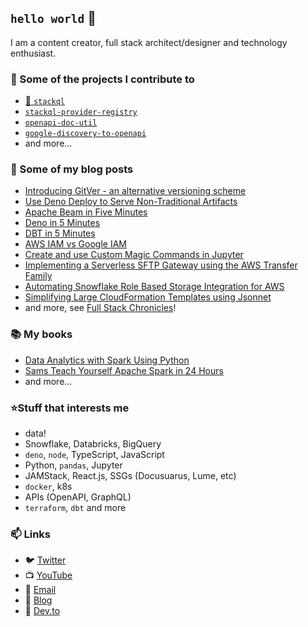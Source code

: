 ## `hello world` 👋

I am a content creator, full stack architect/designer and technology enthusiast.  

### 🚧 Some of the projects I contribute to
- [🚀 `stackql`](https://github.com/stackql/stackql)
- [`stackql-provider-registry`](https://github.com/stackql/stackql-provider-registry)
- [`openapi-doc-util`](https://github.com/stackql/openapi-doc-util)
- [`google-discovery-to-openapi`](https://github.com/stackql/google-discovery-to-openapi)
- and more...

### 📝 Some of my blog posts
- [Introducing GitVer - an alternative versioning scheme](https://fullstackchronicles.io/gitver-an-alternative-versioning-scheme-to-semver-or-calver)
- [Use Deno Deploy to Serve Non-Traditional Artifacts](https://fullstackchronicles.io/use-deno-deploy-to-serve-non-traditional-artifacts)
- [Apache Beam in Five Minutes](https://fullstackchronicles.io/apache-beam-in-five-minutes)
- [Deno in 5 Minutes](https://fullstackchronicles.io/deno-in-five-minutes)
- [DBT in 5 Minutes](https://fullstackchronicles.io/dbt-in-five-minutes)
- [AWS IAM vs Google IAM](https://fullstackchronicles.io/aws-iam-vs-google-iam)
- [Create and use Custom Magic Commands in Jupyter](https://fullstackchronicles.io/create-and-use-custom-magic-commands-in-jupyter)
- [Implementing a Serverless SFTP Gateway using the AWS Transfer Family](https://fullstackchronicles.io/implementing-a-serverless-sftp-gateway-using-the-aws-transfer-family)
- [Automating Snowflake Role Based Storage Integration for AWS](https://fullstackchronicles.io/automating-snowflake-role-based-storage-integration-for-aws)
- [Simplifying Large CloudFormation Templates using Jsonnet](https://fullstackchronicles.io/simplifying-large-cloudformation-templates-using-jsonnet)
- and more, see [Full Stack Chronicles](https://fullstackchronicles.io/)!

### 📚 My books
- [Data Analytics with Spark Using Python](https://www.amazon.com/Analytics-Spark-Using-Python-Addison-Wesley/dp/013484601X)
- [Sams Teach Yourself Apache Spark in 24 Hours](https://www.amazon.com/Apache-Spark-Hours-Teach-Yourself-ebook/dp/B01LBA79II/)
- and more...

### ⭐Stuff that interests me
- data!
- Snowflake, Databricks, BigQuery
- `deno`, `node`, TypeScript, JavaScript
- Python, `pandas`, Jupyter
- JAMStack, React.js, SSGs (Docusuarus, Lume, etc)
- `docker`, k8s
- APIs (OpenAPI, GraphQL)
- `terraform`, `dbt` and more

### 📫 Links
- 🐦 [Twitter](https://twitter.com/stackql)
- 📺 [YouTube](https://www.youtube.com/@stackql)
- 📧 [Email](mailto:javen@stackql.io)
- 📝 [Blog](https://fullstackchronicles.io/)
- 📝 [Dev.to](https://dev.to/stackql)
